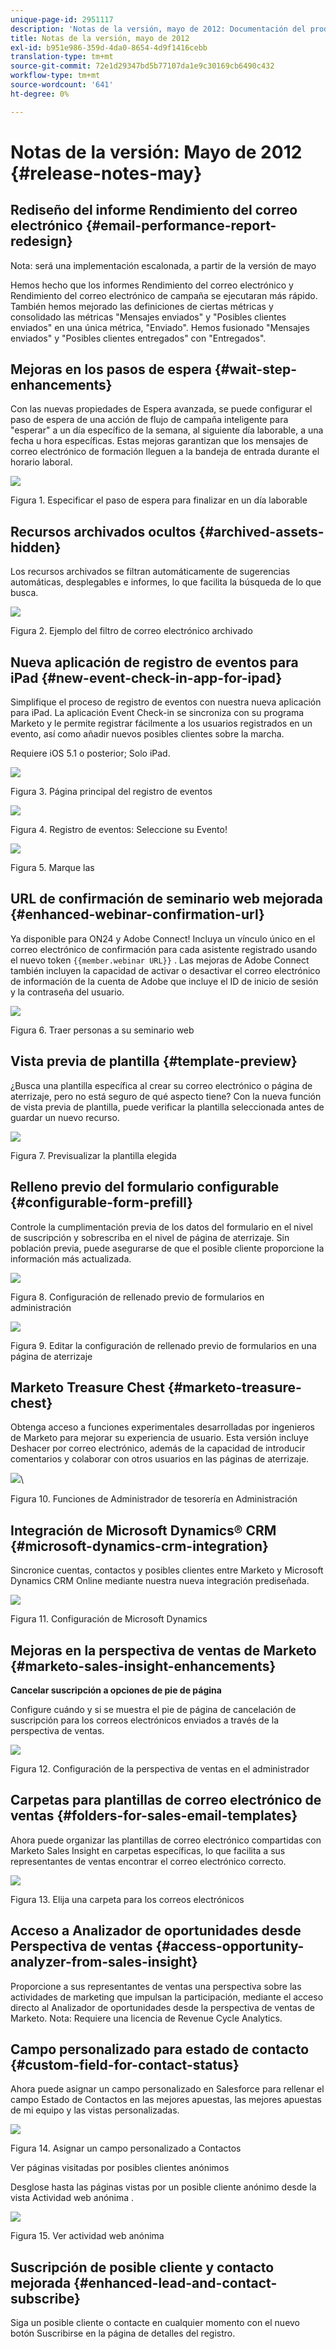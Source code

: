 ```yaml
---
unique-page-id: 2951117
description: 'Notas de la versión, mayo de 2012: Documentación del producto de Marketo'
title: Notas de la versión, mayo de 2012
exl-id: b951e986-359d-4da0-8654-4d9f1416cebb
translation-type: tm+mt
source-git-commit: 72e1d29347bd5b77107da1e9c30169cb6490c432
workflow-type: tm+mt
source-wordcount: '641'
ht-degree: 0%

---
```


# Notas de la versión: Mayo de 2012 {#release-notes-may}

## Rediseño del informe Rendimiento del correo electrónico {#email-performance-report-redesign}

Nota: será una implementación escalonada, a partir de la versión de mayo

Hemos hecho que los informes Rendimiento del correo electrónico y Rendimiento del correo electrónico de campaña se ejecutaran más rápido. También hemos mejorado las definiciones de ciertas métricas y consolidado las métricas &quot;Mensajes enviados&quot; y &quot;Posibles clientes enviados&quot; en una única métrica, &quot;Enviado&quot;. Hemos fusionado &quot;Mensajes enviados&quot; y &quot;Posibles clientes entregados&quot; con &quot;Entregados&quot;.

## Mejoras en los pasos de espera {#wait-step-enhancements}

Con las nuevas propiedades de Espera avanzada, se puede configurar el paso de espera de una acción de flujo de campaña inteligente para &quot;esperar&quot; a un día específico de la semana, al siguiente día laborable, a una fecha u hora específicas. Estas mejoras garantizan que los mensajes de correo electrónico de formación lleguen a la bandeja de entrada durante el horario laboral.

![](assets/image2014-9-23-10-3a14-3a13.png)

Figura 1. Especificar el paso de espera para finalizar en un día laborable

## Recursos archivados ocultos {#archived-assets-hidden}

Los recursos archivados se filtran automáticamente de sugerencias automáticas, desplegables e informes, lo que facilita la búsqueda de lo que busca.

![](assets/image2014-9-23-10-3a14-3a28.png)

Figura 2. Ejemplo del filtro de correo electrónico archivado

## Nueva aplicación de registro de eventos para iPad {#new-event-check-in-app-for-ipad}

Simplifique el proceso de registro de eventos con nuestra nueva aplicación para iPad. La aplicación Event Check-in se sincroniza con su programa Marketo y le permite registrar fácilmente a los usuarios registrados en un evento, así como añadir nuevos posibles clientes sobre la marcha.

Requiere iOS 5.1 o posterior; Solo iPad.

![](assets/image2014-9-23-10-3a14-3a46.png)

Figura 3. Página principal del registro de eventos

![](assets/image2014-9-23-10-3a15-3a6.png)

Figura 4. Registro de eventos: Seleccione su Evento!

![](assets/image2014-9-23-10-3a15-3a27.png)

Figura 5. Marque las

## URL de confirmación de seminario web mejorada {#enhanced-webinar-confirmation-url}

Ya disponible para ON24 y Adobe Connect! Incluya un vínculo único en el correo electrónico de confirmación para cada asistente registrado usando el nuevo token `{{member.webinar URL}}` . Las mejoras de Adobe Connect también incluyen la capacidad de activar o desactivar el correo electrónico de información de la cuenta de Adobe que incluye el ID de inicio de sesión y la contraseña del usuario.

![](assets/image2014-9-23-10-3a15-3a44.png)

Figura 6. Traer personas a su seminario web

## Vista previa de plantilla {#template-preview}

¿Busca una plantilla específica al crear su correo electrónico o página de aterrizaje, pero no está seguro de qué aspecto tiene? Con la nueva función de vista previa de plantilla, puede verificar la plantilla seleccionada antes de guardar un nuevo recurso.

![](assets/image2014-9-23-10-3a16-3a4.png)

Figura 7. Previsualizar la plantilla elegida

## Relleno previo del formulario configurable {#configurable-form-prefill}

Controle la cumplimentación previa de los datos del formulario en el nivel de suscripción y sobrescriba en el nivel de página de aterrizaje. Sin población previa, puede asegurarse de que el posible cliente proporcione la información más actualizada.

![](assets/image2014-9-23-10-3a16-3a22.png)

Figura 8. Configuración de rellenado previo de formularios en administración

![](assets/image2014-9-23-10-3a16-3a34.png)

Figura 9. Editar la configuración de rellenado previo de formularios en una página de aterrizaje

## Marketo Treasure Chest {#marketo-treasure-chest}

Obtenga acceso a funciones experimentales desarrolladas por ingenieros de Marketo para mejorar su experiencia de usuario. Esta versión incluye Deshacer por correo electrónico, además de la capacidad de introducir comentarios y colaborar con otros usuarios en las páginas de aterrizaje.

![](assets/image2014-9-23-10-3a16-3a51.png)\

Figura 10. Funciones de Administrador de tesorería en Administración

## Integración de Microsoft Dynamics® CRM {#microsoft-dynamics-crm-integration}

Sincronice cuentas, contactos y posibles clientes entre Marketo y Microsoft Dynamics CRM Online mediante nuestra nueva integración prediseñada.

![](assets/image2014-9-23-10-3a17-3a6.png)

Figura 11. Configuración de Microsoft Dynamics

## Mejoras en la perspectiva de ventas de Marketo {#marketo-sales-insight-enhancements}

**Cancelar suscripción a opciones de pie de página**

Configure cuándo y si se muestra el pie de página de cancelación de suscripción para los correos electrónicos enviados a través de la perspectiva de ventas.

![](assets/image2014-9-23-10-3a17-3a20.png)

Figura 12. Configuración de la perspectiva de ventas en el administrador

## Carpetas para plantillas de correo electrónico de ventas {#folders-for-sales-email-templates}

Ahora puede organizar las plantillas de correo electrónico compartidas con Marketo Sales Insight en carpetas específicas, lo que facilita a sus representantes de ventas encontrar el correo electrónico correcto.

![](assets/image2014-9-23-10-3a17-3a35.png)

Figura 13. Elija una carpeta para los correos electrónicos

## Acceso a Analizador de oportunidades desde Perspectiva de ventas {#access-opportunity-analyzer-from-sales-insight}

Proporcione a sus representantes de ventas una perspectiva sobre las actividades de marketing que impulsan la participación, mediante el acceso directo al Analizador de oportunidades desde la perspectiva de ventas de Marketo. Nota: Requiere una licencia de Revenue Cycle Analytics.

## Campo personalizado para estado de contacto {#custom-field-for-contact-status}

Ahora puede asignar un campo personalizado en Salesforce para rellenar el campo Estado de Contactos en las mejores apuestas, las mejores apuestas de mi equipo y las vistas personalizadas.

![](assets/image2014-9-23-10-3a17-3a47.png)

Figura 14. Asignar un campo personalizado a Contactos

Ver páginas visitadas por posibles clientes anónimos

Desglose hasta las páginas vistas por un posible cliente anónimo desde la vista Actividad web anónima .

![](assets/image2014-9-23-10-3a17-3a59.png)

Figura 15. Ver actividad web anónima

## Suscripción de posible cliente y contacto mejorada {#enhanced-lead-and-contact-subscribe}

Siga un posible cliente o contacte en cualquier momento con el nuevo botón Suscribirse en la página de detalles del registro.
